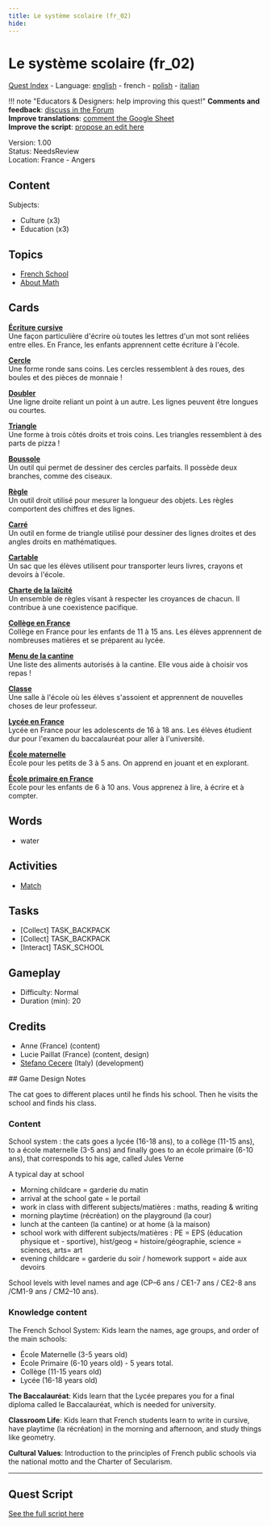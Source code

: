 ```yaml
---
title: Le système scolaire (fr_02)
hide:
---
```


# Le système scolaire (fr_02)
[Quest Index](./index.fr.md) - Language: [english](./fr_02.md) - french - [polish](./fr_02.pl.md) - [italian](./fr_02.it.md)

!!! note "Educators & Designers: help improving this quest!"
    **Comments and feedback**: [discuss in the Forum](https://vgwb.discourse.group/t/fr-02-the-school-system/24/1)  
    **Improve translations**: [comment the Google Sheet](https://docs.google.com/spreadsheets/d/1FPFOy8CHor5ArSg57xMuPAG7WM27-ecDOiU-OmtHgjw/edit?gid=1233127135#gid=1233127135)  
    **Improve the script**: [propose an edit here](https://github.com/vgwb/Antura/blob/main/Assets/_discover/_quests/FR_02%20Angers%20School/FR_02%20Angers%20School%20-%20Yarn%20Script.yarn)  

Version: 1.00  
Status: NeedsReview  
Location: France - Angers

## Content
Subjects: 

  - Culture (x3)
  - Education (x3)

## Topics
- [French School](../topics/index.md#frenchschool)
- [About Math](../topics/index.md#maths)


## Cards
**[Écriture cursive](../cards/index.md#concept_cursive_writing)**  
Une façon particulière d'écrire où toutes les lettres d'un mot sont reliées entre elles. En France, les enfants apprennent cette écriture à l'école.  

**[Cercle](../cards/index.md#fr_figure_circle)**  
Une forme ronde sans coins. Les cercles ressemblent à des roues, des boules et des pièces de monnaie !  

**[Doubler](../cards/index.md#fr_figure_line)**  
Une ligne droite reliant un point à un autre. Les lignes peuvent être longues ou courtes.  

**[Triangle](../cards/index.md#fr_figure_triangle)**  
Une forme à trois côtés droits et trois coins. Les triangles ressemblent à des parts de pizza !  

**[Boussole](../cards/index.md#math_compass)**  
Un outil qui permet de dessiner des cercles parfaits. Il possède deux branches, comme des ciseaux.  

**[Règle](../cards/index.md#math_ruler)**  
Un outil droit utilisé pour mesurer la longueur des objets. Les règles comportent des chiffres et des lignes.  

**[Carré](../cards/index.md#math_setsquare)**  
Un outil en forme de triangle utilisé pour dessiner des lignes droites et des angles droits en mathématiques.  

**[Cartable](../cards/index.md#school_bag)**  
Un sac que les élèves utilisent pour transporter leurs livres, crayons et devoirs à l'école.  

**[Charte de la laïcité](../cards/index.md#concept_charter_of_secularism)**  
Un ensemble de règles visant à respecter les croyances de chacun. Il contribue à une coexistence pacifique.  

**[Collège en France](../cards/index.md#education_college_fr)**  
Collège en France pour les enfants de 11 à 15 ans. Les élèves apprennent de nombreuses matières et se préparent au lycée.  

**[Menu de la cantine](../cards/index.md#object_canteen_menu)**  
Une liste des aliments autorisés à la cantine. Elle vous aide à choisir vos repas !  

**[Classe](../cards/index.md#place_classroom)**  
Une salle à l'école où les élèves s'assoient et apprennent de nouvelles choses de leur professeur.  

**[Lycée en France](../cards/index.md#education_lycee_fr)**  
Lycée en France pour les adolescents de 16 à 18 ans. Les élèves étudient dur pour l'examen du baccalauréat pour aller à l'université.  

**[École maternelle](../cards/index.md#education_ecole_maternelle_fr)**  
École pour les petits de 3 à 5 ans. On apprend en jouant et en explorant.  

**[École primaire en France](../cards/index.md#education_ecole_primaire_fr)**  
École pour les enfants de 6 à 10 ans. Vous apprenez à lire, à écrire et à compter.  

## Words
- water
## Activities
- [Match](../activities/index.md#Match)

## Tasks
- [Collect] TASK_BACKPACK
- [Collect] TASK_BACKPACK
- [Interact] TASK_SCHOOL
## Gameplay
- Difficulty: Normal
- Duration (min): 20
## Credits
- Anne (France) (content)
- Lucie Paillat (France) (content, design)
- [Stefano Cecere](https://stefanocecere.com) (Italy) (development)

## Game Design Notes

The cat goes to different places until he finds his school. Then he visits the school and finds his class.

### Content
School system : the cats goes a lycée (16-18 ans), to a collège (11-15 ans), to a école maternelle (3-5 ans) and finally goes to an école primaire (6-10 ans), that corresponds to his age, called Jules Verne

A typical day at school

- Morning childcare = garderie du matin
- arrival at the school gate = le portail
- work in class with different subjects/matières : maths, reading & writing
- morning playtime (récréation) on the playground (la cour) 
- lunch at the canteen (la cantine) or at home (à la maison)
- school work with different subjects/matières : PE = EPS (éducation physique et - sportive),  hist/geog = histoire/géographie,  science = sciences, arts= art
- evening childcare = garderie du soir / homework support = aide aux devoirs

School levels with level names and age (CP–6 ans / CE1-7 ans / CE2-8 ans /CM1-9 ans / CM2–10 ans).

### Knowledge content
The French School System: Kids learn the names, age groups, and order of the main schools:

- École Maternelle (3-5 years old)
- École Primaire (6-10 years old) - 5 years total.
- Collège (11-15 years old)
- Lycée (16-18 years old)

**The Baccalauréat**: Kids learn that the Lycée prepares you for a final diploma called le Baccalauréat, which is needed for university.

**Classroom Life**: Kids learn that French students learn to write in cursive, have playtime (la récréation) in the morning and afternoon, and study things like geometry.

**Cultural Values**: Introduction to the principles of French public schools via the national motto and the Charter of Secularism.



---

## Quest Script

[See the full script here](./fr_02-script.fr.md)
